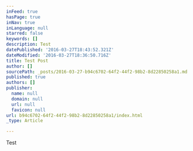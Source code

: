 ```yaml
---
inFeed: true
hasPage: true
inNav: true
inLanguage: null
starred: false
keywords: []
description: Test
datePublished: '2016-03-27T18:43:52.321Z'
dateModified: '2016-03-27T18:36:50.716Z'
title: Test Post
author: []
sourcePath: _posts/2016-03-27-b94c6702-64f2-44f2-98b2-8d22850258a1.md
published: true
authors: []
publisher:
  name: null
  domain: null
  url: null
  favicon: null
url: b94c6702-64f2-44f2-98b2-8d22850258a1/index.html
_type: Article

---
```

Test